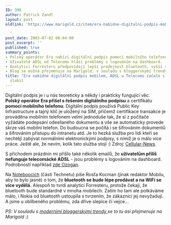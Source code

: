 ```yaml
---
ID: 398
author: Patrick Zandl
layout: post
oldlink: 'https://www.marigold.cz/item/era-nabidne-digitalni-podpis-mobilem-adsl-u-telecomu-zacalo-s-prazdninami-zlobit

  '
post_date: 2003-07-02 08:04:00
post_excerpt: ''
published: true
summary_points:
- Polský operátor Era nabízí digitální podpis pomocí mobilního telefonu a SIM karty.
- Uživatelé ADSL od Telecomu hlásí problémy s logováním na dashboard.
- Analytici Forresteru předpovídají lepší prodejnost bluetooth, vyšší výdělky z WiFi.
- Blog se možná přejmenuje na Marígold, v souladu s bloggerskými trendy.
title: "Era nabídne digitální podpis mobilem, ADSL u Telecomu začalo s prázdninami"
  zlobit
---
```


<p>
Digitální podpis je i u nás teoreticky a někdy i prakticky fungující věc. <STRONG>Polský operátor Era přišel s řešením digitálního podpisu</STRONG> a certifikátu <STRONG>pomocí mobilního telefonu</STRONG>. Digitální podpis používá Public Key Infrastructure a tajný klíč je uložený na SIM, přičemž certifikace transakce je prováděna mobilním telefonem velmi jednoduše tak, že si z počítače vyžádáte podepsání odesílaného dokumentu a vše se automaticky provede skrze váš mobilní telefon. Do budoucna se počítá i se šifrováním dokumentů a šifrováním přístupu do intranetu atd. Je to hezká služba pro lidi kteří se nechtějí zabývat normálními elektronickými podpisy, s nimiž je o málo více práce. Ještě ale, že nevím, kolik tato služba stojí :) Zdroj: <A href="http://www.cellular-news.com/story/9177.shtml" target=_blank>Cellular-News</A>.</p>

<p>
S příchodem prázdnin mi přišlo také několik emailů, že <STRONG>uživatelům příliš nefunguje telecomácké ADSL</STRONG> - jsou problémy s logováním na dashboard. Podrobností například <A href="http://www.bloguje.cz/blogy/ozogan/1135_item.php" target=_blank>zde Ozogan</A>.</p>

<p>
Na <A href="http://www.notebooky.cz/technologie/bluetooth/bt-vs-wifi030702.html" target=_blank>Noteboocích</A> (části Technetu) píše Rosťa Kocman (jinak redaktor Mobilu, aby to bylo jasné) o tom, že <STRONG>bluetooth se bude&#160;lépe prodávat a na WiFi se více vydělá.</STRONG> Alespoň to tvrdí analytici Forresteru, protože čekají, že bluetooth bude standardně v mnoha mobilech. Zatím ho tam ale potkáváme málo, i Nokia od bluetooth ustoupila s tvrzením, že zákazníci jej nevyžadují. A jsme u oblíbeného problému, zda dříve slepice či vejce...</p>

<p>
<EM>PS: V souladu s </EM><A href="http://www.pixy.cz/blogg/pixy/03_01_07_archiv.html#1057097682" target=_blank><EM>moderními bloggerskými trendy </EM></A><EM>se to tu asi přejmenuje na Marígold :)</EM></p>